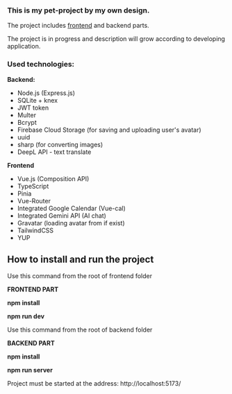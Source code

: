 ### This is my pet-project by my own design.
The project includes [frontend](https://github.com/AnnaKhiz/mameliya_front) and backend parts.

The project is in progress and description will grow according to developing application.

### Used technologies:
**Backend:**
- Node.js (Express.js)
- SQLite + knex
- JWT token
- Multer
- Bcrypt
- Firebase Cloud Storage (for saving and uploading user's avatar)
- uuid
- sharp (for converting images)
- DeepL API - text translate


**Frontend**
- Vue.js (Composition API)
- TypeScript
- Pinia
- Vue-Router
- Integrated Google Calendar (Vue-cal)
- Integrated Gemini API (AI chat)
- Gravatar (loading avatar from if exist)
- TailwindCSS
- YUP

## How to install and run the project

Use this command from the root of frontend folder

**FRONTEND PART**

**npm install**

**npm run dev**

Use this command from the root of backend folder

**BACKEND PART**

**npm install**

**npm run server**

Project must be started at the address: http://localhost:5173/

